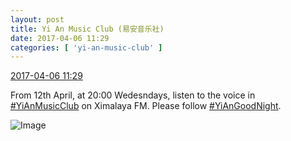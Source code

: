 ```yaml
---
layout: post
title: Yi An Music Club (易安音乐社)
date: 2017-04-06 11:29
categories: [ 'yi-an-music-club' ]
---
```


<div class="weibo-info">
  <a href="http://weibo.com/6094546964/EDeiN2QDq">2017-04-06 11:29</a>
</div>

From 12th April, at 20:00 Wedesndays, listen to the voice in [#YiAnMusicClub](http://weibo.com/p/100808beae2e3e05b17b64f63ebedca39f19b2) on Ximalaya FM. Please follow [#YiAnGoodNight](http://weibo.com/p/10080892b104a59bff303ca883e7931b5b916e).

<!-- more -->

![Image](http://wx2.sinaimg.cn/mw690/006Es64Agy1fecspl8mboj31jk10xqv7.jpg)
